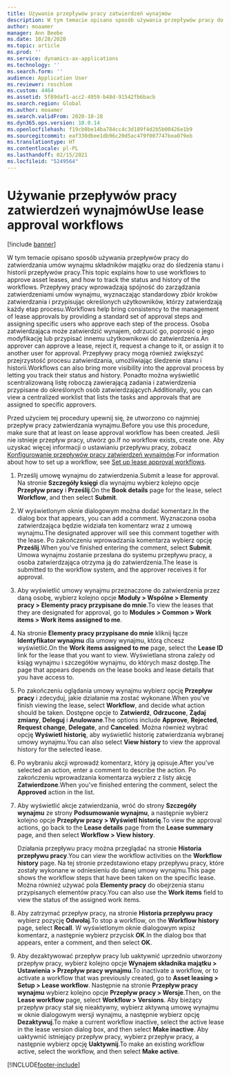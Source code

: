 ```yaml
---
title: Używanie przepływów pracy zatwierdzeń wynajmów
description: W tym temacie opisano sposób używania przepływów pracy do zatwierdzania umów wynajmu składników majątku oraz do śledzenia stanu i historii przepływów pracy.
author: moaamer
manager: Ann Beebe
ms.date: 10/28/2020
ms.topic: article
ms.prod: ''
ms.service: dynamics-ax-applications
ms.technology: ''
ms.search.form: ''
audience: Application User
ms.reviewer: roschlom
ms.custom: 4464
ms.assetid: 5f89daf1-acc2-4959-b48d-91542fb6bacb
ms.search.region: Global
ms.author: moaamer
ms.search.validFrom: 2020-10-28
ms.dyn365.ops.version: 10.0.14
ms.openlocfilehash: f19cb0be14ba784cc4c3d189f4d2b5b00426e1b9
ms.sourcegitcommit: eaf330dbee1db96c20d5ac479f007747bea079eb
ms.translationtype: HT
ms.contentlocale: pl-PL
ms.lasthandoff: 02/15/2021
ms.locfileid: "5249564"
---
```

# <a name="use-lease-approval-workflows"></a><span data-ttu-id="92c46-103">Używanie przepływów pracy zatwierdzeń wynajmów</span><span class="sxs-lookup"><span data-stu-id="92c46-103">Use lease approval workflows</span></span>

[!include [banner](../includes/banner.md)]

<span data-ttu-id="92c46-104">W tym temacie opisano sposób używania przepływów pracy do zatwierdzania umów wynajmu składników majątku oraz do śledzenia stanu i historii przepływów pracy.</span><span class="sxs-lookup"><span data-stu-id="92c46-104">This topic explains how to use workflows to approve asset leases, and how to track the status and history of the workflows.</span></span> <span data-ttu-id="92c46-105">Przepływy pracy wprowadzają spójność do zarządzania zatwierdzeniami umów wynajmu, wyznaczając standardowy zbiór kroków zatwierdzania i przypisując określonych użytkowników, którzy zatwierdzają każdy etap procesu.</span><span class="sxs-lookup"><span data-stu-id="92c46-105">Workflows help bring consistency to the management of lease approvals by providing a standard set of approval steps and assigning specific users who approve each step of the process.</span></span> <span data-ttu-id="92c46-106">Osoba zatwierdzająca może zatwierdzić wynajem, odrzucić go, poprosić o jego modyfikację lub przypisać innemu użytkownikowi do zatwierdzenia.</span><span class="sxs-lookup"><span data-stu-id="92c46-106">An approver can approve a lease, reject it, request a change to it, or assign it to another user for approval.</span></span> <span data-ttu-id="92c46-107">Przepływy pracy mogą również zwiększyć przejrzystość procesu zatwierdzania, umożliwiając śledzenie stanu i historii.</span><span class="sxs-lookup"><span data-stu-id="92c46-107">Workflows can also bring more visibility into the approval process by letting you track their status and history.</span></span> <span data-ttu-id="92c46-108">Ponadto można wyświetlić scentralizowaną listę roboczą zawierającą zadania i zatwierdzenia przypisane do określonych osób zatwierdzających.</span><span class="sxs-lookup"><span data-stu-id="92c46-108">Additionally, you can view a centralized worklist that lists the tasks and approvals that are assigned to specific approvers.</span></span>

<span data-ttu-id="92c46-109">Przed użyciem tej procedury upewnij się, że utworzono co najmniej przepływ pracy zatwierdzania wynajmu.</span><span class="sxs-lookup"><span data-stu-id="92c46-109">Before you use this procedure, make sure that at least on lease approval workflow has been created.</span></span> <span data-ttu-id="92c46-110">Jeśli nie istnieje przepływ pracy, utwórz go.</span><span class="sxs-lookup"><span data-stu-id="92c46-110">If no workflow exists, create one.</span></span> <span data-ttu-id="92c46-111">Aby uzyskać więcej informacji o ustawianiu przepływu pracy, zobacz [Konfigurowanie przepływów pracy zatwierdzeń wynajmów](set-up-lease-wrkflw.md).</span><span class="sxs-lookup"><span data-stu-id="92c46-111">For information about how to set up a workflow, see [Set up lease approval workflows](set-up-lease-wrkflw.md).</span></span>

1. <span data-ttu-id="92c46-112">Prześlij umowę wynajmu do zatwierdzenia.</span><span class="sxs-lookup"><span data-stu-id="92c46-112">Submit a lease for approval.</span></span> <span data-ttu-id="92c46-113">Na stronie **Szczegóły księgi** dla wynajmu wybierz kolejno opcje **Przepływ pracy** i **Prześlij**.</span><span class="sxs-lookup"><span data-stu-id="92c46-113">On the **Book details** page for the lease, select **Workflow**, and then select **Submit**.</span></span>
2. <span data-ttu-id="92c46-114">W wyświetlonym oknie dialogowym można dodać komentarz.</span><span class="sxs-lookup"><span data-stu-id="92c46-114">In the dialog box that appears, you can add a comment.</span></span> <span data-ttu-id="92c46-115">Wyznaczona osoba zatwierdzająca będzie widziała ten komentarz wraz z umową wynajmu.</span><span class="sxs-lookup"><span data-stu-id="92c46-115">The designated approver will see this comment together with the lease.</span></span> <span data-ttu-id="92c46-116">Po zakończeniu wprowadzania komentarza wybierz opcję **Prześlij**.</span><span class="sxs-lookup"><span data-stu-id="92c46-116">When you've finished entering the comment, select **Submit**.</span></span> <span data-ttu-id="92c46-117">Umowa wynajmu zostanie przesłana do systemu przepływu pracy, a osoba zatwierdzająca otrzyma ją do zatwierdzenia.</span><span class="sxs-lookup"><span data-stu-id="92c46-117">The lease is submitted to the workflow system, and the approver receives it for approval.</span></span>
3. <span data-ttu-id="92c46-118">Aby wyświetlić umowy wynajmu przeznaczone do zatwierdzenia przez daną osobę, wybierz kolejno opcje **Moduły \> Wspólne \> Elementy pracy \> Elementy pracy przypisane do mnie**.</span><span class="sxs-lookup"><span data-stu-id="92c46-118">To view the leases that they are designated for approval, go to **Modules \> Common \> Work items \> Work items assigned to me**.</span></span>
4. <span data-ttu-id="92c46-119">Na stronie **Elementy pracy przypisane do mnie** kliknij łącze **Identyfikator wynajmu** dla umowy wynajmu, którą chcesz wyświetlić.</span><span class="sxs-lookup"><span data-stu-id="92c46-119">On the **Work items assigned to me** page, select the **Lease ID** link for the lease that you want to view.</span></span> <span data-ttu-id="92c46-120">Wyświetlana strona zależy od ksiąg wynajmu i szczegółów wynajmu, do których masz dostęp.</span><span class="sxs-lookup"><span data-stu-id="92c46-120">The page that appears depends on the lease books and lease details that you have access to.</span></span>
5. <span data-ttu-id="92c46-121">Po zakończeniu oglądania umowy wynajmu wybierz opcję **Przepływ pracy** i zdecyduj, jakie działanie ma zostać wykonane.</span><span class="sxs-lookup"><span data-stu-id="92c46-121">When you've finish viewing the lease, select **Workflow**, and decide what action should be taken.</span></span> <span data-ttu-id="92c46-122">Dostępne opcje to **Zatwierdź**, **Odrzucone**, **Żądaj zmiany**, **Deleguj** i **Anulowane**.</span><span class="sxs-lookup"><span data-stu-id="92c46-122">The options include **Approve**, **Rejected**, **Request change**, **Delegate**, and **Canceled**.</span></span> <span data-ttu-id="92c46-123">Można również wybrać opcję **Wyświetl historię**, aby wyświetlić historię zatwierdzania wybranej umowy wynajmu.</span><span class="sxs-lookup"><span data-stu-id="92c46-123">You can also select **View history** to view the approval history for the selected lease.</span></span>
6. <span data-ttu-id="92c46-124">Po wybraniu akcji wprowadź komentarz, który ją opisuje.</span><span class="sxs-lookup"><span data-stu-id="92c46-124">After you've selected an action, enter a comment to describe the action.</span></span> <span data-ttu-id="92c46-125">Po zakończeniu wprowadzania komentarza wybierz z listy akcję **Zatwierdzone**.</span><span class="sxs-lookup"><span data-stu-id="92c46-125">When you've finished entering the comment, select the **Approved** action in the list.</span></span>
7. <span data-ttu-id="92c46-126">Aby wyświetlić akcje zatwierdzania, wróć do strony **Szczegóły wynajmu** ze strony **Podsumowanie wynajmu**, a następnie wybierz kolejno opcje **Przepływ pracy \> Wyświetl historię**.</span><span class="sxs-lookup"><span data-stu-id="92c46-126">To view the approval actions, go back to the **Lease details** page from the **Lease summary** page, and then select **Workflow \> View history**.</span></span>

    <span data-ttu-id="92c46-127">Działania przepływu pracy można przeglądać na stronie **Historia przepływu pracy**.</span><span class="sxs-lookup"><span data-stu-id="92c46-127">You can view the workflow activities on the **Workflow history** page.</span></span> <span data-ttu-id="92c46-128">Na tej stronie przedstawiono etapy przepływu pracy, które zostały wykonane w odniesieniu do danej umowy wynajmu.</span><span class="sxs-lookup"><span data-stu-id="92c46-128">This page shows the workflow steps that have been taken on the specific lease.</span></span> <span data-ttu-id="92c46-129">Można również używać pola **Elementy pracy** do obejrzenia stanu przypisanych elementów pracy.</span><span class="sxs-lookup"><span data-stu-id="92c46-129">You can also use the **Work items** field to view the status of the assigned work items.</span></span>

8. <span data-ttu-id="92c46-130">Aby zatrzymać przepływ pracy, na stronie **Historia przepływu pracy** wybierz pozycję **Odwołaj**.</span><span class="sxs-lookup"><span data-stu-id="92c46-130">To stop a workflow, on the **Workflow history** page, select **Recall**.</span></span> <span data-ttu-id="92c46-131">W wyświetlonym oknie dialogowym wpisz komentarz, a następnie wybierz przycisk **OK**.</span><span class="sxs-lookup"><span data-stu-id="92c46-131">In the dialog box that appears, enter a comment, and then select **OK**.</span></span>
9. <span data-ttu-id="92c46-132">Aby dezaktywować przepływ pracy lub uaktywnić uprzednio utworzony przepływ pracy, wybierz kolejno opcje **Wynajem składnika majątku \> Ustawienia \> Przepływ pracy wynajmu**.</span><span class="sxs-lookup"><span data-stu-id="92c46-132">To inactivate a workflow, or to activate a workflow that was previously created, go to **Asset leasing \> Setup \> Lease workflow**.</span></span> <span data-ttu-id="92c46-133">Następnie na stronie **Przepływ pracy wynajmu** wybierz kolejno opcje **Przepływ pracy \> Wersje**.</span><span class="sxs-lookup"><span data-stu-id="92c46-133">Then, on the **Lease workflow** page, select **Workflow \> Versions**.</span></span> <span data-ttu-id="92c46-134">Aby bieżący przepływ pracy stał się nieaktywny, wybierz aktywną umowę wynajmu w oknie dialogowym wersji wynajmu, a następnie wybierz opcję **Dezaktywuj**.</span><span class="sxs-lookup"><span data-stu-id="92c46-134">To make a current workflow inactive, select the active lease in the lease version dialog box, and then select **Make inactive**.</span></span> <span data-ttu-id="92c46-135">Aby uaktywnić istniejący przepływ pracy, wybierz przepływ pracy, a następnie wybierz opcję **Uaktywnij**.</span><span class="sxs-lookup"><span data-stu-id="92c46-135">To make an existing workflow active, select the workflow, and then select **Make active**.</span></span>


[!INCLUDE[footer-include](../../includes/footer-banner.md)]